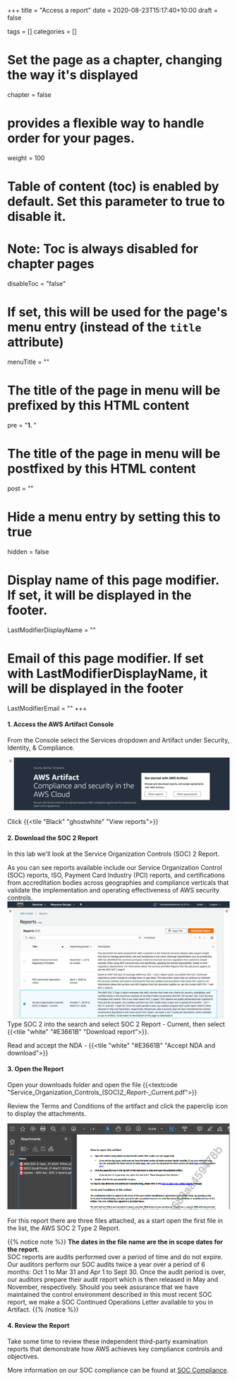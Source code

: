 +++
title = "Access a report"
date = 2020-08-23T15:17:40+10:00
draft = false

tags = []
categories = []

# Set the page as a chapter, changing the way it's displayed
chapter = false

# provides a flexible way to handle order for your pages.
weight = 100
# Table of content (toc) is enabled by default. Set this parameter to true to disable it.
# Note: Toc is always disabled for chapter pages
disableToc = "false"
# If set, this will be used for the page's menu entry (instead of the `title` attribute)
menuTitle = ""
# The title of the page in menu will be prefixed by this HTML content
pre = "<b>1. </b>"
# The title of the page in menu will be postfixed by this HTML content
post = ""
# Hide a menu entry by setting this to true
hidden = false
# Display name of this page modifier. If set, it will be displayed in the footer.
LastModifierDisplayName = ""
# Email of this page modifier. If set with LastModifierDisplayName, it will be displayed in the footer
LastModifierEmail = ""
+++

#### 1. Access the AWS Artifact Console ####
From the Console select the Services dropdown and Artifact under Security, Identity, & Compliance.

![AWS Artifact](artifact.png?classes=shadow) 

Click {{<tile "Black" "ghostwhite" "View reports">}} 

#### 2. Download the SOC 2 Report ####
In this lab we'll look at the Service Organization Controls (SOC) 2 Report.  

As you can see reports available include our Service Organization Control (SOC) reports, ISO, Payment Card Industry (PCI) reports, and certifications from accreditation bodies across geographies and compliance verticals that validate the implementation and operating effectiveness of AWS security controls. 
![AWS Artifact](artifact-soc-report.png?classes=shadow)
Type SOC 2 into the search and select SOC 2 Report - Current, then select {{<tile "white" "#E3661B" "Download report">}}.  

Read and accept the NDA - {{<tile "white" "#E3661B" "Accept NDA and download">}}

#### 3. Open the Report ####
Open your downloads folder and open the file {{<textcode "Service_Organization_Controls_(SOC)_2_Report_-_Current.pdf">}}

Review the Terms and Conditions of the artifact and click the paperclip icon to display the attachments.  

![PDF Attachments](pdf-paperclip.png?classes=shadow)

For this report there are three files attached, as a start open the first file in the list, the AWS SOC 2 Type 2 Report.

{{% notice note %}}
**The dates in the file name are the in scope dates for the report.**  
SOC reports are audits performed over a period of time and do not expire. Our auditors perform our SOC audits twice a year over a period of 6 months: Oct 1 to Mar 31 and Apr 1 to Sept 30. Once the audit period is over, our auditors prepare their audit report which is then released in May and November, respectively. Should you seek assurance that we have maintained the control environment described in this most recent SOC report, we make a SOC Continued Operations Letter available to you in Artifact. 
{{% /notice %}}

#### 4. Review the Report ####
Take some time to review these independent third-party examination reports that demonstrate how AWS achieves key compliance controls and objectives.  

More information on our SOC compliance can be found at [SOC Compliance](https://aws.amazon.com/compliance/soc-faqs/).